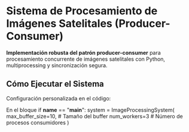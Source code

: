 #  Sistema de Procesamiento de Imágenes Satelitales (Producer-Consumer)

**Implementación robusta del patrón producer-consumer** para procesamiento concurrente de imágenes satelitales con Python, multiprocessing y sincronización segura.


##  Cómo Ejecutar el Sistema

Configuración personalizada en el código:

En el bloque if __name__ == "__main__":
system = ImageProcessingSystem(
    max_buffer_size=10,  # Tamaño del buffer
    num_workers=3        # Número de procesos consumidores
)
